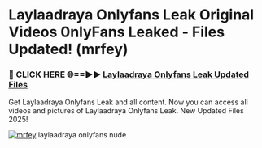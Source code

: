 # Laylaadraya Onlyfans Leak Original Videos 0nlyFans Leaked - Files Updated! (mrfey)

<h3>🔴 CLICK HERE 🌐==►► <a href="https://tinyurl.com/2wckxsce" rel="nofollow">Laylaadraya Onlyfans Leak Updated Files</a></h3>

Get Laylaadraya Onlyfans Leak and all content. Now you can access all videos and pictures of Laylaadraya Onlyfans Leak. New Updated Files 2025!

[![mrfey](https://i.imgur.com/AFduVYN.gif)](https://tinyurl.com/2wckxsce)
laylaadraya onlyfans nude